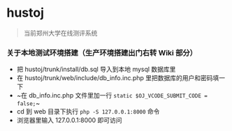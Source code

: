 # hustoj
> 当前郑州大学在线测评系统

### 关于本地测试环境搭建（生产环境搭建出门右转 Wiki 部分）
- 把 hustoj/trunk/install/db.sql 导入到本地 mysql 数据库里
- 在 hustoj/trunk/web/include/db_info.inc.php 里把数据库的用户和密码填一下
- ~在 db_info.inc.php 文件里加一行 `static $OJ_VCODE_SUBMIT_CODE = false;`~
- cd 到 web 目录下执行 `php -S 127.0.0.1:8000` 命令
- 浏览器里输入 127.0.0.1:8000 即可访问
